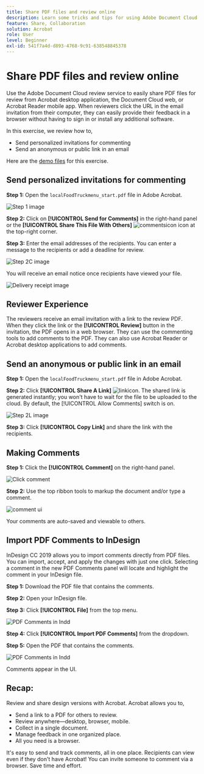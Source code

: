 ```yaml
---
title: Share PDF files and review online
description: Learn some tricks and tips for using Adobe Document Cloud
feature: Share, Collaboration
solution: Acrobat
role: User
level: Beginner
exl-id: 541f7a4d-d893-4768-9c91-638548845378
---
```

# Share PDF files and review online

Use the Adobe Document Cloud review service to easily share PDF files for review from Acrobat desktop application, the Document Cloud web, or Acrobat Reader mobile app. When reviewers click the URL in the email invitation from their computer, they can easily provide their feedback in a browser without having to sign in or install any additional software.

In this exercise, we review how to,

* Send personalized invitations for commenting
* Send an anonymous or public link in an email

Here are the [demo files](assets/01_Review.zip) for this exercise. 

## Send personalized invitations for commenting

**Step 1:** Open the `localFoodTruckmenu_start.pdf` file in Adobe Acrobat.

![Step 1 image](assets/Step1.png)

 **Step 2:** Click on **[!UICONTROL Send for Comments]** in the right-hand panel or the **[!UICONTROL Share This File With Others]** ![commentsicon](assets/sendforcommentsicon.png)  icon at the top-right corner. 

**Step 3:** Enter the email addresses of the recipients. You can enter a message to the recipients or add a deadline for review.

![Step 2C image](assets/Step2C.png)

You will receive an email notice once recipients have viewed your file.

![Delivery receipt image](assets/deliveryReceipt_Track.png)

## Reviewer Experience

The reviewers receive an email invitation with a link to the review PDF. When they click the link or the **[!UICONTROL Review]** button in the invitation, the PDF opens in a web browser. They can use the commenting tools to add comments to the PDF. They can also use Acrobat Reader or Acrobat desktop applications to add comments. 

## Send an anonymous or public link in an email

**Step 1:** Open the `localFoodTruckmenu_start.pdf` file in Adobe Acrobat.

**Step 2:** Click **[!UICONTROL Share A Link]** ![linkicon](assets/sendlinkicon.png). The shared link is generated instantly; you won't have to wait for the file to be uploaded to the cloud. By default, the [!UICONTROL Allow Comments] switch is on. 

![Step 2L image](assets/Step2L.png)

**Step 3:** Click **[!UICONTROL Copy Link]** and share the link with the recipients.

## Making Comments

**Step 1:** Click the **[!UICONTROL Comment]** on the right-hand panel.

![Click comment](assets/Cselect.jpg)

**Step 2:** Use the top ribbon tools to markup the document and/or type a comment.

![comment ui](assets/commentsui.png)

Your comments are auto-saved and viewable to others.

## Import PDF Comments to InDesign

InDesign CC 2019 allows you to import comments directly from PDF files. You can import, accept, and apply the changes with just one click. Selecting a comment in the new PDF Comments panel will locate and highlight the comment in your InDesign file.

**Step 1:** Download the PDF file that contains the comments.

**Step 2:** Open your InDesign file.

**Step 3:** Click **[!UICONTROL File]** from the top menu. 

![PDF Comments in Indd](assets/inddpdf.png)

**Step 4:** Click **[!UICONTROL Import PDF Comments]** from the dropdown.

**Step 5:** Open the PDF that contains the comments. 

![PDF Comments in Indd](assets/inddpdfshown.png)

Comments appear in the UI.

## Recap:

 Review and share design versions with Acrobat. Acrobat allows you to,

* Send a link to a PDF for others to review. 
* Review anywhere—desktop, browser, mobile.
* Collect in a single document.
* Manage feedback in one organized place.
* All you need is a browser.

It's easy to send and track comments, all in one place. Recipients can view even if they don't have Acrobat! You can invite someone to comment via a browser. Save time and effort.
